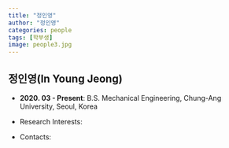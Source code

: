 ```yaml
---
title: "정인영"
author: "정인영"
categories: people
tags: [학부생]
image: people3.jpg
---
```


## 정인영(In Young Jeong)

* **2020. 03 - Present**: B.S. Mechanical Engineering, Chung-Ang University, Seoul, Korea

* Research Interests:

* Contacts:
